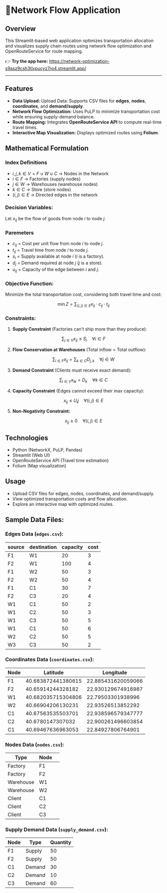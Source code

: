 # 🚛Network Flow Application

## Overview

This Streamlit-based web application optimizes transportation allocation and visualizes supply chain routes using network flow optimization and OpenRouteService for route mapping.

👉 **Try the app here:** https://network-optimization-s9asz9csh3tlxpucyz7rp4.streamlit.app/

---

## Features
- **Data Upload:** Upload Data: Supports CSV files for **edges**, **nodes**, **coordinates**, and **demand/supply**.
- **Network Flow Optimization:** Uses PuLP to minimize transportation cost while ensuring supply-demand balance.
- **Route Mapping:** Integrates **OpenRouteService API** to compute real-time travel times.
- **Interactive Map Visualization:** Displays optimized routes using **Folium**.

## Mathematical Formulation

### Index Definitions
- $i,j,k \in V = F \cup W \cup C$ -> Nodes in the Network
- $i \in F$ -> Factories (supply nodes)
- $j \in W$ -> Warehouses (warehouse nodes)
- $k \in C$ -> Store (store nodes)
- $(i,j) \in E$ -> Directed edges in the network

### Decision Variables:
Let $x_{ij}$ be the flow of goods from node $i$ to node $j$.

### Paremeters
- $c_{ij}$ = Cost per unit flow from node $i$ to node $j$.
- $t_{ij}$ = Travel time from node $i$ to node $j$.
- $s_i$ = Supply available at node $i$ ($i$ is a factory).
- $d_j$ = Demand required at node $j$ ($j$ is a store).
- $u_{ij}$ = Capacity of the edge between $i$ and $j$.

### Objective Function:
Minimize the total transportation cost, considering both travel time and cost:

$$
\min Z = \sum_{(i,j) \in E} x_{ij} \cdot c_{ij} \cdot t_{ij}
$$

### Constraints:

1. **Supply Constraint** (Factories can’t ship more than they produce):

$$
\sum_{j \in V} x_{ij} \leq S_i \quad \forall i \in F
$$

2. **Flow Conservation at Warehouses** (Total inflow = Total outflow):

$$
\sum_{i \in F} x_{ij} = \sum_{k \in C} D_{j,k} \quad \forall j \in W
$$

3. **Demand Constraint** (Clients must receive exact demand):

$$
\sum_{i \in V} x_{ik}  = D_k \quad \forall k \in C
$$

4. **Capacity Constraint** (Edges cannot exceed their max capacity):

$$
x_{ij} \leq U_ij \quad \forall (i,j) \in E
$$

5. **Non-Negativity Constraint:**

$$
x_{ij} \geq 0 \quad \forall (i,j) \in E
$$

## Technologies
- Python (NetworkX, PuLP, Pandas)
- Streamlit (Web UI)
- OpenRouteService API (Travel time estimation)
- Folium (Map visualization)

## Usage
- Upload CSV files for edges, nodes, coordinates, and demand/supply.
- View optimized transportation costs and flow allocation.
- Explore an interactive map with optimized routes.

## Sample Data Files:

### Edges Data (`edges.csv`):
| source | destination | capacity | cost |
|--------|-------------|----------|------|
| F1     | W1          | 20       | 3    |
| F2     | W1          | 100      | 4    |
| F1     | W2          | 50       | 3    |
| F2     | W2          | 50       | 4    |
| F1     | C1          | 30       | 7    |
| F2     | C3          | 20       | 4    |
| W1     | C1          | 50       | 2    |
| W1     | C2          | 50       | 3    |
| W1     | C3          | 50       | 5    |
| W1     | C1          | 50       | 6    |
| W2     | C2          | 50       | 5    |
| W3     | C3          | 50       | 2    |

### Coordinates Data (`coordinates.csv`):
| Node |     Latitude       | Longitude |
|------|--------------------|----------|
| F1   | 40.683872441380615 | 22.885431620059066 |
| F2   | 40.65914244328182  | 22.930129674916987 |
| W1   | 40.682035715304806 | 22.79503301938996  |
| W2   | 40.66904206130231  | 22.93526513852292  |
| C1   | 40.67563535503701  | 22.938596579347777 |
| C2   | 40.6780147307032   | 22.900261496603854 |
| C1   | 40.69467636963053  | 22.84927806764901  |

### Nodes Data (`nodes.csv`):
|    Type   | Node ||
|-----------|------|-|
|  Factory  |  F1  |
|  Factory  |  F2  |
| Warehouse |  W1  |
| Warehouse |  W2  |
|   Client  |  C1  |
|   Client  |  C2  |
|   Client  |  C3  |

### Supply Demand Data (`supply_demand.csv`):
| Node |  Type  | Quantity |
|------|--------|----------|
| F1   | Supply |  50      |
| F2   | Supply |  50      |
| C1   | Demand |  30      |
| C2   | Demand |  10      |
| C3   | Demand |  60      |

